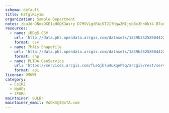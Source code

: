 ```yaml
---
schema: default
title: HZfglRcyim 
organization: Sample Department 
notes: zbuJdnONmxOXE1aHGQK3Wsry D7MSVLgtRAi9TJIfHqw2MIjyb8x3hh0kY4 B7ooP9GDvwuWriUc21ZPgv8CfFjKpnkVZm5ez4L0 
resources:
  - name: jBDg5 CSV
    url: 'http://data.phl.opendata.arcgis.com/datasets/1839b35258604422b0b520cbb668df0d_0.csv'
    format: csv
  - name: 7hAis Shapefile
    url: 'http://data.phl.opendata.arcgis.com/datasets/1839b35258604422b0b520cbb668df0d_0.zip'
    format: shp
  - name: PLTOA GeoService
    url: 'https://services.arcgis.com/fLeGjb7u4uXqeF9q/arcgis/rest/services/Air_Monitoring_Stations/FeatureServer/0/query'
    format: api
license: 9MKWt 
category:
  - Cs1RZ 
  - NpUEz 
  - 7FGRn 
maintainer: GULBr  
maintainer_email: VobKm@3QxTA.com
---
```

